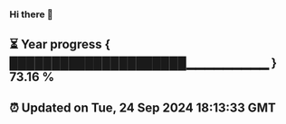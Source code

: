 ### Hi there 👋
⏳ Year progress { █████████████████████▁▁▁▁▁▁▁▁▁ } 73.16 %
---
⏰ Updated on Tue, 24 Sep 2024 18:13:33 GMT
---
